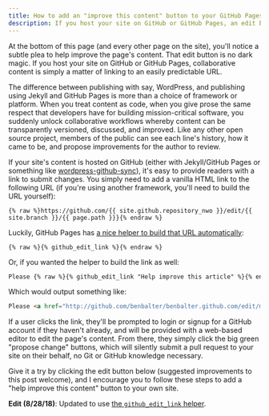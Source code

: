 ```yaml
---
title: How to add an "improve this content" button to your GitHub Pages site
description: If you host your site on GitHub or GitHub Pages, an edit button (and thus encouraging collaboration around your content) is simply a matter of linking to an easily predictable URL.
---
```


At the bottom of this page (and every other page on the site), you'll notice a subtle plea to help improve the page's content. That edit button is no dark magic. If you host your site on GitHub or GitHub Pages, collaborative content is simply a matter of linking to an easily predictable URL.

The difference between publishing with say, WordPress, and publishing using Jekyll and GitHub Pages is more than a choice of framework or platform. When you treat content as code, when you give prose the same respect that developers have for building mission-critical software, you suddenly unlock collaborative workflows whereby content can be transparently versioned, discussed, and improved. Like any other open source project, members of the public can see each line's history, how it came to be, and propose improvements for the author to review.

If your site's content is hosted on GitHub (either with Jekyll/GitHub Pages or something like [wordpress-github-sync](https://github.com/benbalter/wordpress-github-sync)), it's easy to provide readers with a link to submit changes. You simply need to add a vanilla HTML link to the following URL (if you're using another framework, you'll need to build the URL yourself):

```liquid
{% raw %}https://github.com/{{ site.github.repository_nwo }}/edit/{{ site.branch }}/{{ page.path }}}{% endraw %}
```

Luckily, GitHub Pages has [a nice helper to build that URL automatically](https://jekyll.github.io/github-metadata/edit-on-github-link/):

```liquid
{% raw %}{% github_edit_link %}{% endraw %}
```

Or, if you wanted the helper to build the link as well:

```html
Please {% raw %}{% github_edit_link "Help improve this article" %}{% endraw %}.
```

Which would output something like:

```html
Please <a href="http://github.com/benbalter/benbalter.github.com/edit/master/_posts/2015-09-13-github-pages-edit-button.md">help improve this article</a>.
```

If a user clicks the link, they'll be prompted to login or signup for a GitHub account if they haven't already, and will be provided with a web-based editor to edit the page's content. From there, they simply click the big green "propose change" buttons, which will silently submit a pull request to your site on their behalf, no Git or GitHub knowledge necessary.

Give it a try by clicking the edit button below (suggested improvements to this post welcome), and I encourage you to follow these steps to add a "help improve this content" button to your own site.

**Edit (8/28/18)**: Updated to use [the `github_edit_link` helper](https://jekyll.github.io/github-metadata/edit-on-github-link/).
